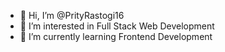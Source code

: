- 👋 Hi, I’m @PrityRastogi16
- 👀 I’m interested in Full Stack Web Development
- 🌱 I’m currently learning Frontend Development

<!---
PrityRastogi16/PrityRastogi16 is a ✨ special ✨ repository because its `README.md` (this file) appears on your GitHub profile.
You can click the Preview link to take a look at your changes.
--->
